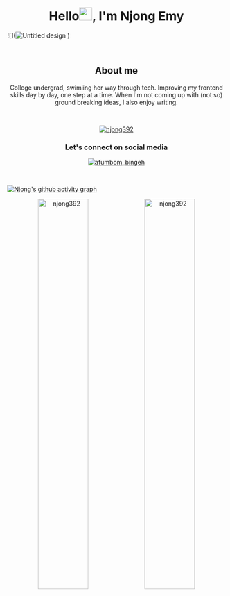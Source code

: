 

<h1 align="center"> Hello<img src="https://raw.githubusercontent.com/MartinHeinz/MartinHeinz/master/wave.gif" width="30px">, I'm Njong Emy </h1>

![](![Untitled design](https://user-images.githubusercontent.com/81039882/150524951-0d62f04b-772e-47ac-b918-e1daae80eddc.gif)
)

<br>

<h2 align="center">About me</h2>
<p align="center">College undergrad, swimiing her way through tech. Improving my frontend skills day by day, one step at a time. When I'm not coming up with (not so)
ground breaking ideas, I also enjoy writing.</p>

<br>
<p align="center"> <a href="https://github.com/ryo-ma/github-profile-trophy"><img src="https://github-profile-trophy.vercel.app/?username=njong392&theme=onedark" alt="njong392" /></a> </p>

<h3 align="center">Let's connect on social media</h3>

<p align="center">
  <a href="https://twitter.com/afumbom_bingeh" target="blank"><img src="https://img.shields.io/twitter/follow/afumbom_bingeh?logo=twitter&style=for-the-badge" alt="afumbom_bingeh" /></a>
  </p>
  
  <br>

[![Njong's github activity graph](https://activity-graph.herokuapp.com/graph?username=Njong392&theme=react-dark)](https://github.com/Njong392/github-readme-activity-graph)


<p align="center">
  <img width="48%" src="https://github-readme-stats.vercel.app/api?username=njong392&show_icons=true&theme=tokyonight" alt="njong392" />

<img width="48%" src="https://github-readme-streak-stats.herokuapp.com/?user=njong392&show_icons=true&theme=tokyonight" alt="njong392" />
  <!--START_SECTION:activity-->


</p>

<!---
Njong392/Njong392 is a ✨ special ✨ repository because its `README.md` (this file) appears on your GitHub profile.
You can click the Preview link to take a look at your changes.
--->
